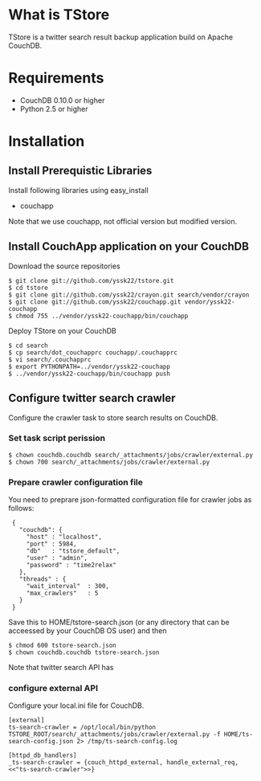 # What is TStore

TStore is a twitter search result backup application build on Apache CouchDB.

# Requirements

- CouchDB 0.10.0 or higher
- Python 2.5 or higher
  
# Installation

## Install Prerequistic Libraries

Install following libraries using easy_install 

- couchapp

Note that we use couchapp, not official version but modified version.

## Install CouchApp application on your CouchDB

Download the source repositories
 
    $ git clone git://github.com/yssk22/tstore.git
    $ cd tstore
    $ git clone git://github.com/yssk22/crayon.git search/vendor/crayon
    $ git clone git://github.com/yssk22/couchapp.git vendor/yssk22-couchapp
    $ chmod 755 ../vendor/yssk22-couchapp/bin/couchapp

Deploy TStore on your CouchDB

    $ cd search
    $ cp search/dot_couchapprc couchapp/.couchapprc
    $ vi search/.couchapprc
    $ export PYTHONPATH=../vendor/yssk22-couchapp
    $ ../vendor/yssk22-couchapp/bin/couchapp push 

## Configure twitter search crawler

Configure the crawler task to store search results on CouchDB.

### Set task script perission

    $ chown couchdb.couchdb search/_attachments/jobs/crawler/external.py
    $ chown 700 search/_attachments/jobs/crawler/external.py

### Prepare crawler configuration file

You need to preprare json-formatted configuration file for crawler jobs as follows:

     {
       "couchdb": {              
         "host" : "localhost",
         "port" : 5984,
         "db"   : "tstore_default",
         "user" : "admin",
         "password" : "time2relax"
       },
       "threads" : {              
         "wait_interval"  : 300,  
         "max_crawlers"   : 5
       }  
     }

Save this to HOME/tstore-search.json (or any directory that can be acceessed by your CouchDB OS user) and then

    $ chmod 600 tstore-search.json
    $ chown couchdb.couchdb tstore-search.json

Note that twitter search API has 

### configure external API 

Configure your local.ini file for CouchDB.

    [external]
    ts-search-crawler = /opt/local/bin/python TSTORE_ROOT/search/_attachments/jobs/crawler/external.py -f HOME/ts-search-config.json 2> /tmp/ts-search-config.log
    
    [httpd_db_handlers]
    _ts-search-crawler = {couch_httpd_external, handle_external_req, <<"ts-search-crawler">>}
